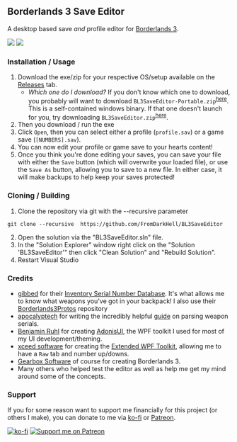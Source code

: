 ## Borderlands 3 Save Editor

A desktop based save _and_ profile editor for [Borderlands 3](https://borderlands.2k.com/).

![](https://img.shields.io/tokei/lines/github/FromDarkHell/BL3SaveEditor?style=for-the-badge) ![](https://img.shields.io/github/downloads/FromDarkHell/BL3SaveEditor/total?style=for-the-badge)

### Installation / Usage

1. Download the exe/zip for your respective OS/setup available on the [Releases](https://github.com/FromDarkHell/BL3SaveEditor/releases) tab.
   - _Which one do I download?_ If you don't know which one to download, you probably will want to download `BL3SaveEditor-Portable.zip`<sup>[here](https://github.com/FromDarkHell/BL3SaveEditor/releases/latest/download/BL3SaveEditor-Portable.zip)</sup>. This is a self-contained windows binary. If that one doesn't launch for you, try downloading `BL3SaveEditor.zip`<sup>[here](https://github.com/FromDarkHell/BL3SaveEditor/releases/latest/download/BL3SaveEditor.zip)</sup>.
2. Then you download / run the exe
3. Click `Open`, then you can select either a profile (`profile.sav`) or a game save (`[NUMBERS].sav`).
4. You can now edit your profile or game save to your hearts content!
5. Once you think you're done editing your saves, you can save your file with either the `Save` button (which will overwrite your loaded file), or use the `Save As` button, allowing you to save to a new file. In either case, it will make backups to help keep your saves protected!

### Cloning / Building

1. Clone the repository via git with the --recursive parameter
```console
git clone --recursive  https://github.com/FromDarkHell/BL3SaveEditor
```
2. Open the solution via the "BL3SaveEditor.sln" file.
3. In the "Solution Explorer" window right click on the "Solution 'BL3SaveEditor'" then click "Clean Solution" and "Rebuild Solution".
4. Restart Visual Studio

### Credits

- [gibbed](https://github.com/Gibbed) for their [Inventory Serial Number Database](https://github.com/gibbed/Borderlands3Dumps). It's what allows me to know what weapons you've got in your backpack! I also use their [Borderlands3Protos](https://github.com/gibbed/Borderlands3Protos) repository
- [apocalyptech](https://github.com/apocalyptech/) for writing the incredibly helpful [guide](https://github.com/BLCM/BLCMods/wiki/Understanding-BL3-Item-Serial-Numbers) on parsing weapon serials.
- [Benjamin Ruhl](https://github.com/benruehl) for creating [AdonisUI](https://github.com/benruehl/adonis-ui), the WPF toolkit I used for most of my UI development/theming.
- [xceed software](https://github.com/xceedsoftware) for creating the [Extended WPF Toolkit](https://github.com/xceedsoftware/wpftoolkit), allowing me to have a `Raw` tab and number up/downs.
- [Gearbox Software](https://www.gearboxsoftware.com/) of course for creating Borderlands 3.
- Many others who helped test the editor as well as help me get my mind around some of the concepts.

### Support

If you for some reason want to support me financially for this project (or others I make), you can donate to me via [ko-fi](https://ko-fi.com/fromdarkhell) or [Patreon](https://patreon.com/fromdarkhell).

[![ko-fi](https://ko-fi.com/img/githubbutton_sm.svg)](https://ko-fi.com/O4O44GLCD) [![Support me on Patreon](https://img.shields.io/endpoint.svg?url=https%3A%2F%2Fshieldsio-patreon.vercel.app%2Fapi%3Fusername%3Dfromdarkhell%26type%3Dpatrons&style=for-the-badge)](https://patreon.com/fromdarkhell)

